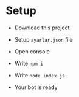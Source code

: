 # Setup
- Download this project
- Setup `ayarlar.json` file
- Open console
- Write `npm i`
- Write `node index.js`

- Your bot is ready
